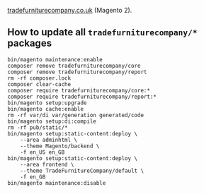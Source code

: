 [tradefurniturecompany.co.uk](https://www.tradefurniturecompany.co.uk) (Magento 2).

## How to update all `tradefurniturecompany/*` packages 
```
bin/magento maintenance:enable
composer remove tradefurniturecompany/core
composer remove tradefurniturecompany/report  
rm -rf composer.lock
composer clear-cache
composer require tradefurniturecompany/core:*
composer require tradefurniturecompany/report:* 
bin/magento setup:upgrade
bin/magento cache:enable
rm -rf var/di var/generation generated/code
bin/magento setup:di:compile
rm -rf pub/static/*
bin/magento setup:static-content:deploy \
	--area adminhtml \
	--theme Magento/backend \
	-f en_US en_GB
bin/magento setup:static-content:deploy \
	--area frontend \
	--theme TradeFurnitureCompany/default \
	-f en_GB
bin/magento maintenance:disable
```